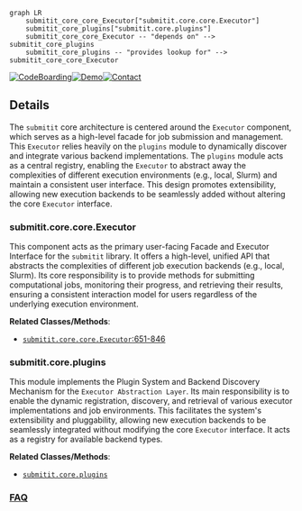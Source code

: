 ```mermaid
graph LR
    submitit_core_core_Executor["submitit.core.core.Executor"]
    submitit_core_plugins["submitit.core.plugins"]
    submitit_core_core_Executor -- "depends on" --> submitit_core_plugins
    submitit_core_plugins -- "provides lookup for" --> submitit_core_core_Executor
```

[![CodeBoarding](https://img.shields.io/badge/Generated%20by-CodeBoarding-9cf?style=flat-square)](https://github.com/CodeBoarding/GeneratedOnBoardings)[![Demo](https://img.shields.io/badge/Try%20our-Demo-blue?style=flat-square)](https://www.codeboarding.org/demo)[![Contact](https://img.shields.io/badge/Contact%20us%20-%20contact@codeboarding.org-lightgrey?style=flat-square)](mailto:contact@codeboarding.org)

## Details

The `submitit` core architecture is centered around the `Executor` component, which serves as a high-level facade for job submission and management. This `Executor` relies heavily on the `plugins` module to dynamically discover and integrate various backend implementations. The `plugins` module acts as a central registry, enabling the `Executor` to abstract away the complexities of different execution environments (e.g., local, Slurm) and maintain a consistent user interface. This design promotes extensibility, allowing new execution backends to be seamlessly added without altering the core `Executor` interface.

### submitit.core.core.Executor
This component acts as the primary user-facing Facade and Executor Interface for the `submitit` library. It offers a high-level, unified API that abstracts the complexities of different job execution backends (e.g., local, Slurm). Its core responsibility is to provide methods for submitting computational jobs, monitoring their progress, and retrieving their results, ensuring a consistent interaction model for users regardless of the underlying execution environment.


**Related Classes/Methods**:

- <a href="https://github.com/facebookincubator/submitit/blob/main/submitit/core/core.py#L651-L846" target="_blank" rel="noopener noreferrer">`submitit.core.core.Executor`:651-846</a>


### submitit.core.plugins
This module implements the Plugin System and Backend Discovery Mechanism for the `Executor Abstraction Layer`. Its main responsibility is to enable the dynamic registration, discovery, and retrieval of various executor implementations and job environments. This facilitates the system's extensibility and pluggability, allowing new execution backends to be seamlessly integrated without modifying the core `Executor` interface. It acts as a registry for available backend types.


**Related Classes/Methods**:

- <a href="https://github.com/facebookincubator/submitit/blob/main/submitit/core/plugins.py" target="_blank" rel="noopener noreferrer">`submitit.core.plugins`</a>




### [FAQ](https://github.com/CodeBoarding/GeneratedOnBoardings/tree/main?tab=readme-ov-file#faq)